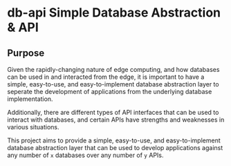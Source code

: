# db-api Simple Database Abstraction & API

## Purpose

Given the rapidly-changing nature of edge computing, and how databases can be used in and interacted from
the edge, it is important to have a simple, easy-to-use, and easy-to-implement database abstraction layer
to seperate the development of applications from the underlying database implementation.

Additionally, there are different types of API interfaces that can be used to interact with databases, and
certain APIs have strengths and weaknesses in various situations.

This project aims to provide a simple, easy-to-use, and easy-to-implement database abstraction layer that
can be used to develop applications against any number of `x` databases over any number of `y` APIs.